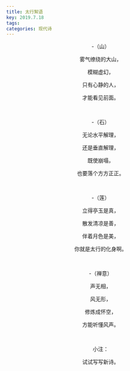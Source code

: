 ```yaml
---
title: 太行絮语
key: 2019.7.18
tags: 
categories: 现代诗
---
```


<p align="center">-（山）
</p>
<p align="center">雾气缭绕的大山，
</p>
<p align="center">模糊虚幻，
</p>
<p align="center">只有心静的人，
</p>
<p align="center">才能看见前面。
</p>
<p align="center"></br>
</p>
<p align="center">-（石）
</p>
<p align="center">无论水平解理，
</p>
<p align="center">还是垂直解理，
</p>
<p align="center">既使崩塌，
</p>
<p align="center">也要落个方方正正。
</p>
<p align="center"></br>
</p>
<p align="center">-（莲）
</p>
<p align="center">立得亭玉是真，
</p>
<p align="center">散发清凉是善，
</p>
<p align="center">伴着月色是美，
</p>
<p align="center">你就是太行的化身啊。
</p>
<p align="center"></br>
</p>
<p align="center">-（禅意）
</p>
<p align="center">声无相，
</p>
<p align="center">风无形，
</p>
<p align="center">修炼成怀空，
</p>
<p align="center">方能听懂风声。
</p>
<p align="center"></br>
</p>
<p align="center">小注：
</p>
<p align="center">试试写写新诗。
</p>
<p align="center"></br>
</p>
